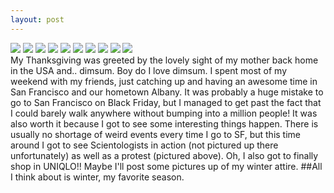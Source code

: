 ```yaml
---
layout: post
---
```

<img src="http://i.imgur.com/m2Wed.jpg">

<img src="http://i.imgur.com/RooiY.jpg">

<img src="http://i.imgur.com/YJ6xM.png">

<img src="http://i.imgur.com/u2onl.jpg">

<img src="http://i.imgur.com/y143Q.jpg">

<img src="http://i.imgur.com/QobG5.jpg">

<img src="http://i.imgur.com/3vmf1.jpg">

<img src="http://i.imgur.com/Yongm.jpg">

<img src="http://i.imgur.com/AsHiD.jpg">

<img src="http://i.imgur.com/OToHG.jpg">

<br>
My Thanksgiving was greeted by the lovely sight of my mother back home in the USA and.. dimsum. Boy do I love dimsum. I spent most of my weekend with my friends, just catching up and having an awesome time in San Francisco and our hometown Albany. It was probably a huge mistake to go to San Francisco on Black Friday, but I managed to get past the fact that I could barely walk anywhere without bumping into a million people! It was also worth it because I got to see some interesting things happen. There is usually no shortage of weird events every time I go to SF, but this time around I got to see Scientologists in action (not pictured up there unfortunately) as well as a protest (pictured above). Oh, I also got to finally shop in UNIQLO!! Maybe I'll post some pictures up of my winter attire. 
##All I think about is winter, my favorite season. 